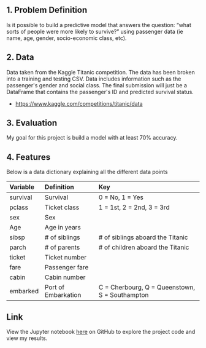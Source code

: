 ## 1. Problem Definition
 Is it possible to build a predictive model that answers the question: “what sorts of people were more likely to survive?” using passenger data (ie name, age, gender, socio-economic class, etc).

## 2. Data
Data taken from the Kaggle Titanic competition. The data has been broken into a training and testing CSV. Data includes information such as the passenger's gender and social class. The final submission will just be a DataFrame that contains the passenger's ID and predicted survival status.

* https://www.kaggle.com/competitions/titanic/data

## 3. Evaluation
My goal for this project is build a model with at least 70% accuracy.


## 4. Features 
Below is a data dictionary explaining all the different data points

|Variable| Definition| Key|
|:-------|:----------|:---|
|survival|Survival|0 = No, 1 = Yes|
|pclass|Ticket class|1 = 1st, 2 = 2nd, 3 = 3rd|
|sex|Sex|
|Age|Age in years|
|sibsp|# of siblings |# of siblings aboard the Titanic|
|parch|# of parents |# of children aboard the Titanic|
|ticket|Ticket number|
|fare|Passenger fare|
|cabin|Cabin number|
|embarked|Port of Embarkation|C = Cherbourg, Q = Queenstown, S = Southampton|

## Link
View the Jupyter notebook [here](https://github.com/mikemiller97/titanic-ml-model/blob/main/titanic-death-prediction-kaggle-link.ipynb) on GitHub to explore the project code and view my results.
